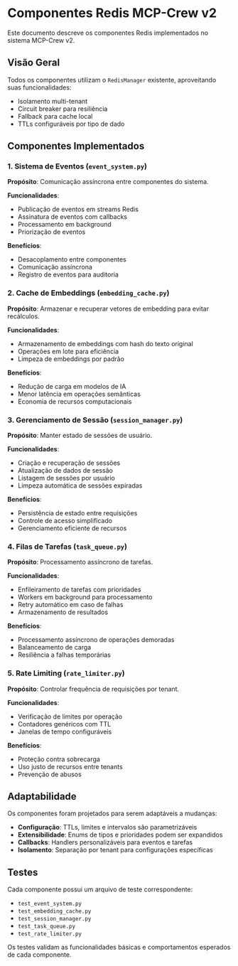 # Componentes Redis MCP-Crew v2

Este documento descreve os componentes Redis implementados no sistema MCP-Crew v2.

## Visão Geral

Todos os componentes utilizam o `RedisManager` existente, aproveitando suas funcionalidades:
- Isolamento multi-tenant
- Circuit breaker para resiliência
- Fallback para cache local
- TTLs configuráveis por tipo de dado

## Componentes Implementados

### 1. Sistema de Eventos (`event_system.py`)

**Propósito**: Comunicação assíncrona entre componentes do sistema.

**Funcionalidades**:
- Publicação de eventos em streams Redis
- Assinatura de eventos com callbacks
- Processamento em background
- Priorização de eventos

**Benefícios**:
- Desacoplamento entre componentes
- Comunicação assíncrona
- Registro de eventos para auditoria

### 2. Cache de Embeddings (`embedding_cache.py`)

**Propósito**: Armazenar e recuperar vetores de embedding para evitar recálculos.

**Funcionalidades**:
- Armazenamento de embeddings com hash do texto original
- Operações em lote para eficiência
- Limpeza de embeddings por padrão

**Benefícios**:
- Redução de carga em modelos de IA
- Menor latência em operações semânticas
- Economia de recursos computacionais

### 3. Gerenciamento de Sessão (`session_manager.py`)

**Propósito**: Manter estado de sessões de usuário.

**Funcionalidades**:
- Criação e recuperação de sessões
- Atualização de dados de sessão
- Listagem de sessões por usuário
- Limpeza automática de sessões expiradas

**Benefícios**:
- Persistência de estado entre requisições
- Controle de acesso simplificado
- Gerenciamento eficiente de recursos

### 4. Filas de Tarefas (`task_queue.py`)

**Propósito**: Processamento assíncrono de tarefas.

**Funcionalidades**:
- Enfileiramento de tarefas com prioridades
- Workers em background para processamento
- Retry automático em caso de falhas
- Armazenamento de resultados

**Benefícios**:
- Processamento assíncrono de operações demoradas
- Balanceamento de carga
- Resiliência a falhas temporárias

### 5. Rate Limiting (`rate_limiter.py`)

**Propósito**: Controlar frequência de requisições por tenant.

**Funcionalidades**:
- Verificação de limites por operação
- Contadores genéricos com TTL
- Janelas de tempo configuráveis

**Benefícios**:
- Proteção contra sobrecarga
- Uso justo de recursos entre tenants
- Prevenção de abusos

## Adaptabilidade

Os componentes foram projetados para serem adaptáveis a mudanças:

- **Configuração**: TTLs, limites e intervalos são parametrizáveis
- **Extensibilidade**: Enums de tipos e prioridades podem ser expandidos
- **Callbacks**: Handlers personalizáveis para eventos e tarefas
- **Isolamento**: Separação por tenant para configurações específicas

## Testes

Cada componente possui um arquivo de teste correspondente:
- `test_event_system.py`
- `test_embedding_cache.py`
- `test_session_manager.py`
- `test_task_queue.py`
- `test_rate_limiter.py`

Os testes validam as funcionalidades básicas e comportamentos esperados de cada componente.
